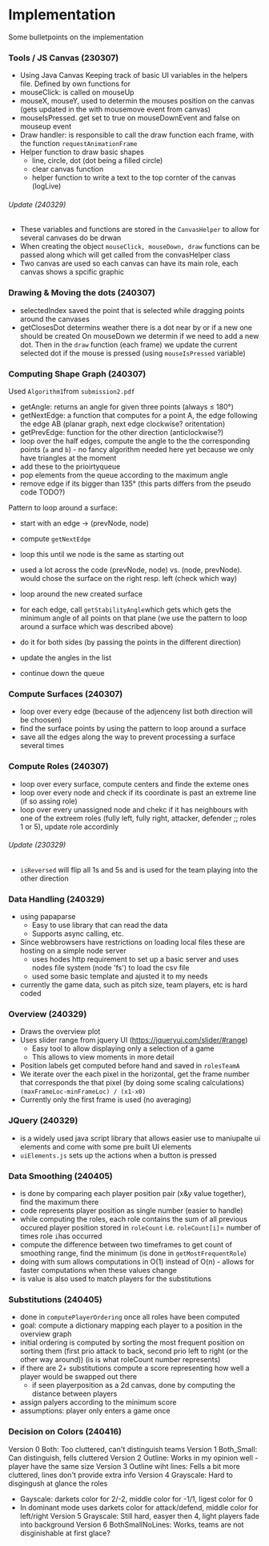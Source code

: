 # Implementation
Some bulletpoints on the implementation

### Tools / JS Canvas (230307)

- Using Java Canvas
Keeping track of basic UI variables in the helpers file.
Defined by own functions for
- mouseClick: is called on mouseUp
- mouseX, mouseY, used to determin the mouses position on the canvas (gets updated in the with mousemove event from canvas)
- mouseIsPressed. get set to true on mouseDownEvent and false on mouseup event
- Draw handler: is responsible to call the draw function each frame, with the function `requestAnimationFrame`
- Helper function to draw basic shapes
	- line, circle, dot (dot being a filled circle)
	- clear canvas function
	- helper function to write a text to the top cornter of the canvas (logLive)
###### Update (240329)
- These variables and functions are stored in the `CanvasHelper` to allow for several canvases do be drwan
- When creating the object `mouseClick, mouseDown, draw` functions can be passed along which will get called from the convasHelper class
- Two canvas are used so each canvas can have its main role, each canvas shows a spcific graphic
 
### Drawing & Moving the dots (240307)
- selectedIndex saved the point that is selected while dragging points around the canvases
- getClosesDot determins weather there is a dot near by or if a new one should be created
On mouseDown we determin if we need to add a new dot. Then in the `draw` function (each frame) we update the current selected dot if the mouse is pressed (using `mouseIsPressed` variable)

### Computing Shape Graph (240307)
Used `Algorithm1`from `submission2.pdf`
- getAngle: returns an angle for given three points (always ≤ 180°)
- getNextEdge: a function that computes for a point A, the edge following the edge AB (planar graph, next edge clockwise? oritentation)
- getPrevEdge: function for the other direction (anticlockwise?)
- loop over the half edges, compute the angle to the the corresponding points (`a` and `b`) - no fancy algorithm needed here yet because we only have triangles at the moment
- add these to the prioirtyqueue
- pop elements from the queue according to the maximum angle
- remove edge if its bigger than 135° (this parts differs from the pseudo code TODO?)

Pattern to loop around a surface:
- start with an edge -> (prevNode, node)
- compute `getNextEdge`
- loop this until we node is the same as starting out
- used a lot across the code (prevNode, node) vs. (node, prevNode). would chose the surface on the right resp. left (check which way)

- loop around the new created surface
- for each edge, call `getStabilityAngle`which gets which gets the minimum angle of all points on that plane (we use the pattern to loop around a surface which was described above)
- do it for both sides (by passing the points in the different direction)
- update the angles in the list
- continue down the queue

### Compute Surfaces (240307)
- loop over every edge (because of the adjenceny list both direction will be choosen)
- find the surface points by using the pattern to loop around a surface
- save all the edges along the way to prevent processing a surface several times

### Compute Roles (240307)
- loop over every surface, compute centers and finde the exteme ones
- loop over every node and check if its coordinate is past an extreme line (if so assing role)
- loop over every unassigned node and chekc if it has neighbours with one of the extreem roles (fully left, fully right, attacker, defender ;; roles 1 or 5), update role accordinly
###### Update (230329)
- `isReversed` will flip all 1s and 5s and is used for the team playing into the other direction

### Data Handling (240329)
- using papaparse
	- Easy to use library that can read the data
	- Supports async calling, etc.
- Since webbrowsers have restrictions on loading local files these are hosting on a simple node server
	- uses hodes http requirement to set up a basic server and uses nodes file system (node 'fs') to load the csv file
	- used some basic template and ajusted it to my needs
- currently the game data, such as pitch size, team players, etc is hard coded

### Overview (240329)
- Draws the overview plot
- Uses slider range from jquery UI (https://jqueryui.com/slider/#range)
	- Easy tool to allow displaying only a selection of a game
	- This allows to view moments in more detail
- Position labels get computed before hand and saved in `rolesTeamA`
- We iterate over the each pixel in the horizontal, get the frame number that corresponds the that pixel (by doing some scaling calculations) `(maxFrameLoc-minFrameLoc) / (x1-x0)` 
- Currently only the first frame is used (no averaging)

### JQuery (240329)
- is a widely used java script library that allows easier use to maniupalte ui elements and come with some pre built UI elements
- `uiElements.js` sets up the actions when a button is pressed

### Data Smoothing (240405)
- is done by comparing each player position pair (x&y value together), find the maximum there
- code represents player position as single number (easier to handle)
- while computing the roles, each role contains the sum of all previous occured player position stored in `roleCount`  i.e. `roleCount[i]`= number of times role `i`has occurred
- compute the difference between two timeframes to get count of smoothing range, find the minimum (is done in `getMostFrequentRole`)
- doing with sum allows computations in O(1) instead of O(n) - allows for faster computations when these values change
- is value is also used to match players for the substitutions

### Substitutions (240405)
- done in `computePlayerOrdering` once all roles have been computed
- goal: compute a dictionary mapping each player to a position in the overview graph
- initial ordering is computed by sorting the most frequent position on sorting them (first prio attack to back, second prio left to right (or the other way around)) (is is what roleCount number represents)
- if there are 2+ substitutions compute a score representing how well a player would be swapped out there
	- if seen playerposition as a 2d canvas, done by computing the distance between players
- assign palyers according to the minimum score
- assumptions: player only enters a game once

### Decision on Colors (240416)
Version 0 Both: Too cluttered, can't distinguish teams
Version 1 Both_Small: Can distinguish, fells cluttered
Version 2 Outline: Works in my opinion well - player have the same size
Version 3 Outline wiht lines: Fells a bit more cluttered, lines don't provide extra info
Version 4 Grayscale: Hard to disgingush at glance the roles
- Gayscale: darkets color for 2/-2, middle color for -1/1, ligest color for 0
- In dominant mode uses darkets color for attack/defend, middle color for left/right
Version 5 Grayscale: Still hard, easyer then 4, light players fade into background
Version 6 BothSmallNoLines: Works, teams are not disginishable at first glace?
